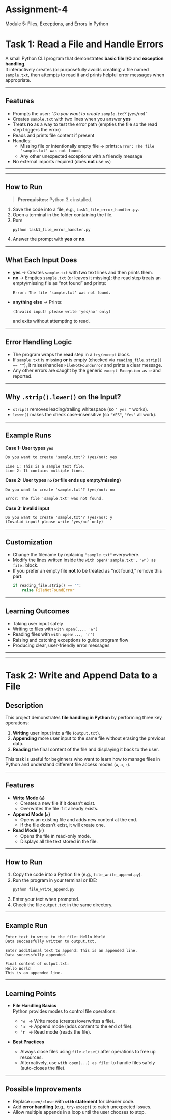 # Assignment-4
Module 5: Files, Exceptions, and Errors in Python

# Task 1: Read a File and Handle Errors

A small Python CLI program that demonstrates **basic file I/O** and **exception handling**.  
It interactively creates (or purposefully avoids creating) a file named `sample.txt`, then attempts to read it and prints helpful error messages when appropriate.

---

## Features

- Prompts the user: _“Do you want to create `sample.txt`? (yes/no)”_
- Creates `sample.txt` with two lines when you answer **yes**
- Treats **no** as a way to test the error path (empties the file so the read step triggers the error)
- Reads and prints file content if present
- Handles:
  - Missing file or intentionally empty file → prints: `Error: The file 'sample.txt' was not found.`
  - Any other unexpected exceptions with a friendly message
- No external imports required (does **not** use `os`)

---

---

## How to Run

> **Prerequisites:** Python 3.x installed.

1. Save the code into a file, e.g., `task1_file_error_handler.py`.
2. Open a terminal in the folder containing the file.
3. Run:
   ```bash
   python task1_file_error_handler.py
   ```
4. Answer the prompt with **yes** or **no**.

---

## What Each Input Does

- **yes** → Creates `sample.txt` with two text lines and then prints them.
- **no** → Empties `sample.txt` (or leaves it missing); the read step treats an empty/missing file as “not found” and prints:
  ```
  Error: The file 'sample.txt' was not found.
  ```
- **anything else** → Prints:
  ```
  (Invalid input! please write 'yes/no' only)
  ```
  and exits without attempting to read.

---

## Error Handling Logic

- The program wraps the **read** step in a `try/except` block.
- If `sample.txt` is missing **or** is empty (checked via `reading_file.strip() == ""`), it raises/handles `FileNotFoundError` and prints a clear message.
- Any other errors are caught by the generic `except Exception as e` and reported.

---

## Why `.strip().lower()` on the Input?

- `strip()` removes leading/trailing whitespace (so `" yes "` works).
- `lower()` makes the check case-insensitive (so `"YES"`, `"Yes"` all work).

---

## Example Runs

**Case 1: User types `yes`**
```
Do you want to create 'sample.txt'? (yes/no): yes

Line 1: This is a sample text file.
Line 2: It contains multiple lines.
```

**Case 2: User types `no` (or file ends up empty/missing)**
```
Do you want to create 'sample.txt'? (yes/no): no

Error: The file 'sample.txt' was not found.
```

**Case 3: Invalid input**
```
Do you want to create 'sample.txt'? (yes/no): y
(Invalid input! please write 'yes/no' only)
```

---

## Customization

- Change the filename by replacing `"sample.txt"` everywhere.
- Modify the lines written inside the `with open('sample.txt', 'w') as file:` block.
- If you prefer an empty file **not** to be treated as “not found,” remove this part:
  ```python
  if reading_file.strip() == "":
      raise FileNotFoundError
  ```

---

## Learning Outcomes

- Taking user input safely
- Writing to files with `with open(..., 'w')`
- Reading files with `with open(..., 'r')`
- Raising and catching exceptions to guide program flow
- Producing clear, user-friendly error messages

---

_______________________________________________________________

# Task 2: Write and Append Data to a File

## Description
This project demonstrates **file handling in Python** by performing three key operations:
1. **Writing** user input into a file (`output.txt`).
2. **Appending** more user input to the same file without erasing the previous data.
3. **Reading** the final content of the file and displaying it back to the user.

This task is useful for beginners who want to learn how to manage files in Python and understand different file access modes (`w`, `a`, `r`).

---

## Features
- **Write Mode (`w`)**  
  - Creates a new file if it doesn’t exist.  
  - Overwrites the file if it already exists.  
- **Append Mode (`a`)**  
  - Opens an existing file and adds new content at the end.  
  - If the file doesn’t exist, it will create one.  
- **Read Mode (`r`)**  
  - Opens the file in read-only mode.  
  - Displays all the text stored in the file.  
---

## How to Run
1. Copy the code into a Python file (e.g., `file_write_append.py`).  
2. Run the program in your terminal or IDE:
   ```bash
   python file_write_append.py
   ```
3. Enter your text when prompted.  
4. Check the file `output.txt` in the same directory.  

---

## Example Run
```
Enter text to write to the file: Hello World
Data successfully written to output.txt.

Enter additional text to append: This is an appended line.
Data successfully appended.

Final content of output.txt:
Hello World
This is an appended line.
```

---

## Learning Points
- **File Handling Basics**  
  Python provides modes to control file operations:  
  - `'w'` → Write mode (creates/overwrites a file).  
  - `'a'` → Append mode (adds content to the end of file).  
  - `'r'` → Read mode (reads the file).  

- **Best Practices**  
  - Always close files using `file.close()` after operations to free up resources.  
  - Alternatively, use `with open(...) as file:` to handle files safely (auto-closes the file).  

---

## Possible Improvements
- Replace `open/close` with **`with` statement** for cleaner code.  
- Add **error handling** (e.g., `try-except`) to catch unexpected issues.  
- Allow multiple appends in a loop until the user chooses to stop.  

